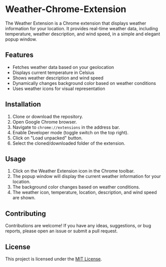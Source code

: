 # Weather-Chrome-Extension
The Weather Extension is a Chrome extension that displays weather information for your location. It provides real-time weather data, including temperature, weather description, and wind speed, in a simple and elegant popup window.

## Features

- Fetches weather data based on your geolocation
- Displays current temperature in Celsius
- Shows weather description and wind speed
- Dynamically changes background color based on weather conditions
- Uses weather icons for visual representation

## Installation

1. Clone or download the repository.
2. Open Google Chrome browser.
3. Navigate to `chrome://extensions` in the address bar.
4. Enable Developer mode (toggle switch on the top right).
5. Click on "Load unpacked" button.
6. Select the cloned/downloaded folder of the extension.

## Usage

1. Click on the Weather Extension icon in the Chrome toolbar.
2. The popup window will display the current weather information for your location.
3. The background color changes based on weather conditions.
4. The weather icon, temperature, location, description, and wind speed are shown.

## Contributing

Contributions are welcome! If you have any ideas, suggestions, or bug reports, please open an issue or submit a pull request.

## License

This project is licensed under the [MIT License](LICENSE).

